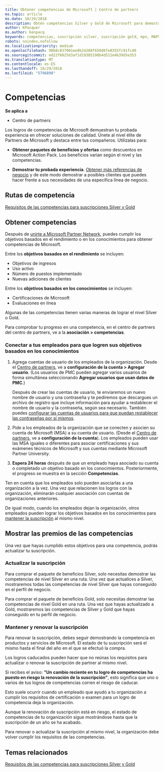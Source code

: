 ```yaml
---
title: Obtener competencias de Microsoft | Centro de partners
ms.topic: article
ms.date: 10/29/2018
description: Obtén competencias Silver y Gold de Microsoft para demostrar tu experiencia probada en ofrecer soluciones de calidad en un área especializada de negocios.
author: KPacquer
ms.author: kenpacq
keywords: competencias, suscripción silver, suscripción gold, mpn, MAPS, competencia, ventajas, objetivos de rendimiento, objetivos de habilidades
robots: noindex,nofollow
ms.localizationpriority: medium
ms.openlocfilehash: 98b8c837001ee8b24288f658d6fe0355fc91fc40
ms.sourcegitcommit: ed22f6825d3af1d19385198b4d511e4b39d5e353
ms.translationtype: MT
ms.contentlocale: es-ES
ms.lasthandoff: 10/29/2018
ms.locfileid: "5796898"
---
```

<!--
•   FWLink https://go.microsoft.com/fwlink/?linkid=851080 : top of page
•   FWLink https://go.microsoft.com/fwlink/?linkid=851281: top of page (duplicate)
•   FWLink https://go.microsoft.com/fwlink/?linkid=851079: Competencies (#attainment_paths)
•   FWLink https://go.microsoft.com/fwlink/?linkid=851081: Maintain and renew membership (#maintain_membership)
•   FWLink https://go.microsoft.com/fwlink/?linkid=851082: Get your employees connected to complete skill-based goals (#associating_achievements)
•   FWLink https://go.microsoft.com/fwlink/?linkid=851083 : Achievement overrides (#achievement_override)
•   FWLink: https://go.microsoft.com/fwlink/?linkid=851236: UI link, goes to the place where you import new users. Temporarily points to the Partner Center homepage.
•   FWLink: https://go.microsoft.com/fwlink/?linkid=851607 :Will go to the docs page for Silver/Gold competency achievements. Currently goes to https://partnercenter.microsoft.com/partner/cloud-solution-provider 

 -->

# <a name="competencies"></a>Competencias

**Se aplica a**
-  Centro de partners

Los logros de competencias de Microsoft demuestran tu probada experiencia en ofrecer soluciones de calidad. Únete al nivel élite de Partners de Microsoft y destaca entre tus compañeros. Utilízalas para: 

*  **Obtener paquetes de beneficios y ofertas** como descuentos en Microsoft Action Pack. Los beneficios varían según el nivel y las competencias. 

*  **Demostrar tu probada experiencia**. [Obtener más referencias de negocio](referrals.md) y de este modo demostrar a posibles clientes que puedes hacer frente a sus necesidades de una específica línea de negocio.

## <a href="" id="attainment_paths"></a> Rutas de competencia

[Requisitos de las competencias para suscripciones Silver y Gold](learn-about-competencies.md)

## <a name="earn-competencies"></a>Obtener competencias

Después de [unirte a Microsoft Partner Network](mpn-overview.md), puedes cumplir los objetivos basados en el rendimiento o en los conocimientos para obtener competencias de Microsoft. 

Entre los **objetivos basados en el rendimiento** se incluyen: 
* Objetivos de ingresos
* Uso activo
* Número de puestos implementado
* Nuevas adiciones de clientes

Entre los **objetivos basados en los conocimientos** se incluyen: 
* Certificaciones de Microsoft
* Evaluaciones en línea 

Algunas de las competencias tienen varias maneras de lograr el nivel Silver o Gold.

Para comprobar tu progreso en una competencia, en el centro de partners del centro de partners, ve a la **asociación > competencias**. 

### <a href="" id="associating_achievements"></a>Conectar a tus empleados para que logren sus objetivos basados en los conocimientos

1.  Agrega cuentas de usuario de los empleados de la organización. Desde el [Centro de partners](http://partnercenter.microsoft.com), ve a **configuración de la cuenta > Agregar usuario**. (Los usuarios de PMC pueden agregar varios usuarios de forma simultánea seleccionando **Agregar usuarios que usan datos de PMC**.)

    Después de crear las cuentas de usuario, te enviaremos un nuevo nombre de usuario y una contraseña y te pediremos que descargues un archivo de registro que incluye información para ayudar a restablecer el nombre de usuario y la contraseña, según sea necesario. También puedes [configurar las cuentas de usuarios para que puedan restablecer las contraseñas por sí mismos](https://docs.microsoft.com/en-us/azure/active-directory/active-directory-passwords-getting-started).

2. Pide a los empleados de la organización que se conecten y asocien su cuenta de Microsoft (MSA) a su cuenta de usuario. (Desde el [Centro de partners](http://partnercenter.microsoft.com), ve a **configuración de la cuenta**). Los empleados pueden usar las MSA iguales o diferentes para asociar certificaciones y sus exámenes técnicos de Microsoft y sus cuentas mediante Microsoft Partner University.

3.  **Espera 24 horas** después de que un empleado haya asociado su cuenta o completado un objetivo basado en los conocimientos. Posteriormente, el progreso se muestra en la sección **Competencias**.

Ten en cuenta que los empleados solo pueden asociarlas a una organización a la vez. Una vez que relacionen los logros con la organización, eliminarán cualquier asociación con cuentas de organizaciones anteriores.

De igual modo, cuando los empleados dejan la organización, otros empleados pueden lograr los objetivos basados en los conocimientos para [mantener la suscripción](#maintaining_membership) al mismo nivel.

## <a name="display-your-competency-awards"></a>Mostrar las premios de las competencias

Una vez que hayas cumplido estos objetivos para una competencia, podrás actualizar tu suscripción.

### <a name="upgrade-your-membership"></a>Actualizar la suscripción

Para comprar el paquete de beneficios Silver, solo necesitas demostrar las competencias de nivel Silver en una ruta. Una vez que actualices a Silver, mostraremos todas las competencias de nivel Silver que hayas conseguido en el perfil de negocio. 

Para comprar el paquete de beneficios Gold, solo necesitas demostrar las competencias de nivel Gold en una ruta. Una vez que hayas actualizado a Gold, mostraremos las competencias de Silver y Gold que hayas conseguido en tu perfil de negocio. 

### <a href="" id="maintain_membership"></a> Mantener y renovar la suscripción

Para renovar la suscripción, debes seguir demostrando la competencia en productos y servicios de Microsoft. El estado de tu suscripción será el mismo hasta el final del año en el que se efectuó la compra.

Los logros caducados pueden hacer que no reúnas los requisitos para actualizar o renovar la suscripción de partner al mismo nivel. 

Si recibes el aviso: **"Un cambio reciente en tu logro de competencias ha puesto en riesgo la renovación de la suscripción"**, esto significa que uno o varios de tus logros de competencias corren el riesgo de caducar. 

Esto suele ocurrir cuando un empleado que ayudó a tu organización a cumplir los requisitos de certificación o examen para un logro de competencia deja la organización. 

Aunque la renovación de suscripción está en riesgo, el estado de competencias de tu organización sigue mostrándose hasta que la suscripción de un año se ha acabado.

Para renovar o actualizar la suscripción al mismo nivel, la organización debe volver cumplir los requisitos de las competencias.

## <a name="related-topics"></a>Temas relacionados

[Requisitos de las competencias para suscripciones Silver y Gold](learn-about-competencies.md)